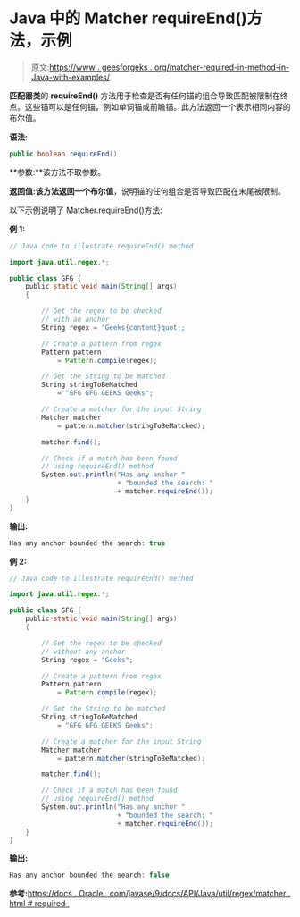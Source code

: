# Java 中的 Matcher requireEnd()方法，示例

> 原文:[https://www . geesforgeks . org/matcher-required-in-method-in-Java-with-examples/](https://www.geeksforgeeks.org/matcher-requireend-method-in-java-with-examples/)

**匹配器类**的 **requireEnd()** 方法用于检查是否有任何锚的组合导致匹配被限制在终点。这些锚可以是任何锚，例如单词锚或前瞻锚。此方法返回一个表示相同内容的布尔值。

**语法:**

```java
public boolean requireEnd()

```

**参数:**该方法不取参数。

**返回值:**该方法返回一个**布尔值**，说明锚的任何组合是否导致匹配在末尾被限制。

以下示例说明了 Matcher.requireEnd()方法:

**例 1:**

```java
// Java code to illustrate requireEnd() method

import java.util.regex.*;

public class GFG {
    public static void main(String[] args)
    {

        // Get the regex to be checked
        // with an anchor
        String regex = "Geeks{content}quot;;

        // Create a pattern from regex
        Pattern pattern
            = Pattern.compile(regex);

        // Get the String to be matched
        String stringToBeMatched
            = "GFG GFG GEEKS Geeks";

        // Create a matcher for the input String
        Matcher matcher
            = pattern.matcher(stringToBeMatched);

        matcher.find();

        // Check if a match has been found
        // using requireEnd() method
        System.out.println("Has any anchor "
                           + "bounded the search: "
                           + matcher.requireEnd());
    }
}
```

**输出:**

```java
Has any anchor bounded the search: true

```

**例 2:**

```java
// Java code to illustrate requireEnd() method

import java.util.regex.*;

public class GFG {
    public static void main(String[] args)
    {

        // Get the regex to be checked
        // without any anchor
        String regex = "Geeks";

        // Create a pattern from regex
        Pattern pattern
            = Pattern.compile(regex);

        // Get the String to be matched
        String stringToBeMatched
            = "GFG GFG GEEKS Geeks";

        // Create a matcher for the input String
        Matcher matcher
            = pattern.matcher(stringToBeMatched);

        matcher.find();

        // Check if a match has been found
        // using requireEnd() method
        System.out.println("Has any anchor "
                           + "bounded the search: "
                           + matcher.requireEnd());
    }
}
```

**输出:**

```java
Has any anchor bounded the search: false

```

**参考:**[https://docs . Oracle . com/javase/9/docs/API/Java/util/regex/matcher . html # required–](https://docs.oracle.com/javase/9/docs/api/java/util/regex/Matcher.html#requireEnd--)